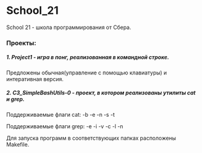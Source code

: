 # School_21
School 21 - школа программирования от Сбера.

### Проекты:

##### 1. Project1 - игра в понг, реализованная в командной строке.

Предложены обычная(управление с помощью клавиатуры) и интеративная версия.

##### 2. C3_SimpleBashUtils-0 - проект, в котором реализованы утилиты cat и grep. 

Поддерживаемые флаги cat: -b -e -n -s -t

Поддерживаемые флаги grep: -e -i -v -c -l -n

Для запуска программ в соответствующих папках расположены Makefile.
